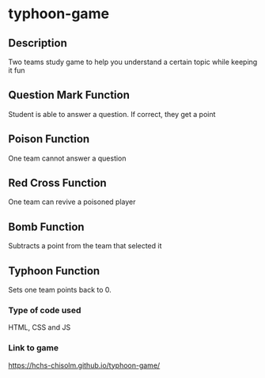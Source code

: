 # typhoon-game

## Description
Two teams study game to help you understand a certain topic while keeping it fun

## Question Mark Function
Student is able to answer a question. If correct, they get a point

## Poison Function
One team cannot answer a question

## Red Cross Function
One team can revive a poisoned player

## Bomb Function
Subtracts a point from the team that selected it

## Typhoon Function
Sets one team points back to 0.

### Type of code used
HTML, CSS and JS

### Link to game
https://hchs-chisolm.github.io/typhoon-game/